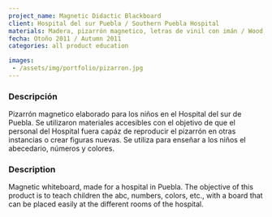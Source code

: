 ```yaml
---
project_name: Magnetic Didactic Blackboard
client: Hospital del sur Puebla / Southern Puebla Hospital
materials: Madera, pizarrón magnetico, letras de vinil con imán / Wood, magnetic blackboard, vinyl magnetic characters
fecha: Otoño 2011 / Autumn 2011
categories: all product education

images:
 - /assets/img/portfolio/pizarron.jpg
---
```


### Descripción

Pizarrón magnetico elaborado para los niños en el Hospital del sur de Puebla. Se utilizaron materiales accesibles con el objetivo de que el personal del Hospital fuera capáz de reproducir el pizarrón en otras instancias o crear figuras nuevas. Se utiliza para enseñar a los niños el abecedario, números y colores.

### Description

Magnetic whiteboard, made for a hospital in Puebla. The objective of this product is to teach children the abc, numbers, colors, etc., with a board that can be placed easily at the different rooms of the hospital.
